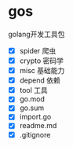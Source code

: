 # gos

golang开发工具包

- [x] spider 爬虫
- [x] crypto 密码学
- [x] misc 基础能力
- [x] depend 依赖
- [x] tool 工具
- [x] go.mod
- [x] go.sum
- [x] import.go
- [x] readme.md
- [x] .gitignore
